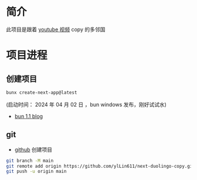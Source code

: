 # 简介

此项目是跟着 [youtube 视频](https://www.youtube.com/watch?v=dP75Khfy4s4) copy 的多邻国

# 项目进程

## 创建项目

```bash
bunx create-next-app@latest
```

(启动时间： 2024 年 04 月 02 日 ，bun windows 发布，刚好试试水)

- [bun 1.1 blog](https://bun.sh/blog/bun-v1.1)

## git

- [github](https://github.com/ylLin611/next-duolingo-copy) 创建项目

```bash
git branch -M main
git remote add origin https://github.com/ylLin611/next-duolingo-copy.git
git push -u origin main
```
